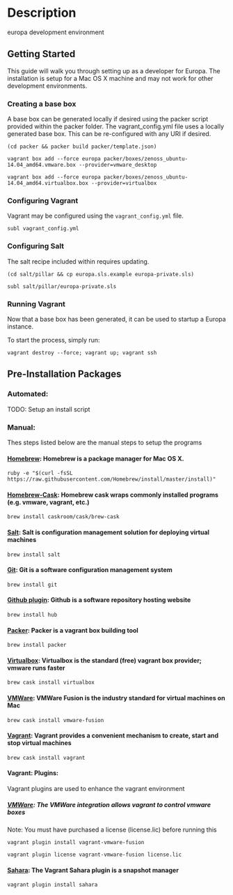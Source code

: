 Description
===========
europa development environment

## Getting Started
This guide will walk you through setting up as a developer for Europa.
The installation is setup for a Mac OS X machine and may not work for
other development environments.

### Creating a base box
A base box can be generated locally if desired using the packer script
provided within the packer folder.  The vagrant_config.yml file uses a
locally generated base box.  This can be re-configured with any URI if
desired.

```(cd packer && packer build packer/template.json)```

```vagrant box add --force europa packer/boxes/zenoss_ubuntu-14.04_amd64.vmware.box --provider=vmware_desktop```

```vagrant box add --force europa packer/boxes/zenoss_ubuntu-14.04_amd64.virtualbox.box --provider=virtualbox```


### Configuring Vagrant
Vagrant may be configured using the `vagrant_config.yml` file.

```subl vagrant_config.yml```


### Configuring Salt
The salt recipe included within requires updating.

```(cd salt/pillar && cp europa.sls.example europa-private.sls)```

```subl salt/pillar/europa-private.sls```


### Running Vagrant
Now that a base box has been generated, it can be used to startup a Europa
instance.

To start the process, simply run:

```vagrant destroy --force; vagrant up; vagrant ssh```


## Pre-Installation Packages

### Automated:
TODO: Setup an install script

### Manual:
Thes steps listed below are the manual steps to setup the programs

#### [Homebrew](http://brew.sh): Homebrew is a package manager for Mac OS X.
```ruby -e "$(curl -fsSL https://raw.githubusercontent.com/Homebrew/install/master/install)"```

#### [Homebrew-Cask](https://github.com/caskroom/homebrew-cask): Homebrew cask wraps commonly installed programs (e.g. vmware, vagrant, etc.)
```brew install caskroom/cask/brew-cask ```

#### [Salt](http://docs.saltstack.com/en/latest/topics/installation/): Salt is configuration management solution for deploying virtual machines
```brew install salt```

#### [Git](http://git-scm.com/downloads): Git is a software configuration management system
```brew install git```

#### [Github plugin](https://github.com/github/hub): Github is a software repository hosting website
```brew install hub```

#### [Packer](https://www.packer.io/downloads.html): Packer is a vagrant box building tool
```brew install packer```

#### [Virtualbox](https://www.virtualbox.org/wiki/Downloads): Virtualbox is the standard (free) vagrant box provider; vmware runs faster
```brew cask install virtualbox```

#### [VMWare](https://my.vmware.com/web/vmware/info/slug/desktop_end_user_computing/vmware_fusion/7_0): VMWare Fusion is the industry standard for virtual machines on Mac
```brew cask install vmware-fusion```

#### [Vagrant](https://www.vagrantup.com/downloads.html): Vagrant provides a convenient mechanism to create, start and stop virtual machines
```brew cask install vagrant```

#### Vagrant: Plugins:
Vagrant plugins are used to enhance the vagrant environment

##### [VMWare](http://www.vagrantup.com/vmware): The VMWare integration allows vagrant to control vmware boxes
Note: You must have purchased a license (license.lic) before running this

```vagrant plugin install vagrant-vmware-fusion```

```vagrant plugin license vagrant-vmware-fusion license.lic```

#### [Sahara](https://github.com/jedi4ever/sahara): The Vagrant Sahara plugin is a snapshot manager
```vagrant plugin install sahara```

